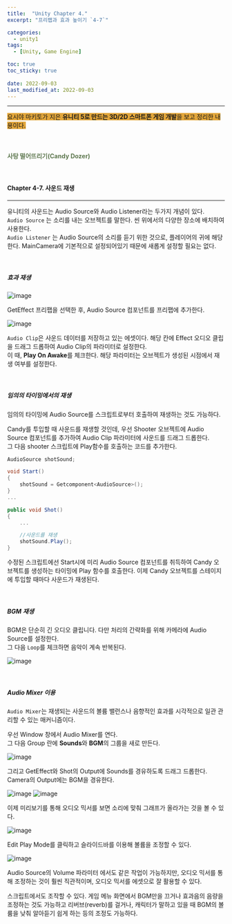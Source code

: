 ```yaml
---
title:  "Unity Chapter 4."
excerpt: "프리팹과 효과 높이기 `4-7`"

categories:
  - unity1
tags:
  - [Unity, Game Engine]

toc: true
toc_sticky: true
 
date: 2022-09-03
last_modified_at: 2022-09-03
---
```

--- 
<span style="background-color:#E2A63B">요시야 마키토가 지은 **유니티 5로 만드는 3D/2D 스마트폰 게임 개발**을 보고 정리한 내용이다.</span>  
<br>
<br>
<br> 
**<span style="color:#5E784F">사탕 떨어뜨리기(Candy Dozer)</span>**  
<br>
<br>

#### Chapter 4-7. 사운드 재생
---

유니티의 사운드는 Audio Source와 Audio Listener라는 두가지 개념이 있다.  
`Audio Source` 는 소리를 내는 오브젝트를 말한다. 씬 위에서의 다양한 장소에 배치하여 사용한다.  
`Audio Listener` 는 Audio Source의 소리를 듣기 위한 것으로, 플레이어의 귀에 해당한다. MainCamera에 기본적으로 설정되어있기 때문에 새롭게 설정할 필요는 없다.  
<br>
<br>

##### **효과 재생**  

![image](https://user-images.githubusercontent.com/106606698/188260425-d43cb669-8296-422d-b07a-418d7020fe46.png)  

GetEffect 프리팹을 선택한 후, Audio Source 컴포넌트를 프리팹에 추가한다.  

![image](https://user-images.githubusercontent.com/106606698/188260493-00f3a2f7-f5bd-43ea-988d-8427414788e3.png)  

`Audio Clip`은 사운드 데이터를 저장하고 있는 에셋이다. 해당 칸에 Effect 오디오 클립을 드래그 드롭하여 Audio Clip의 파라미터로 설정한다.  
이 때, **Play On Awake**를 체크한다. 해당 파라미터는 오브젝트가 생성된 시점에서 재생 여부를 설정한다.  
<br>
<br>

##### **임의의 타이밍에서의 재생**

임의의 타이밍에 Audio Source를 스크립트로부터 호출하여 재생하는 것도 가능하다. 

Candy를 투입할 때 사운드를 재생할 것인데, 우선 Shooter 오브젝트에 Audio Source 컴포넌트를 추가하여 Audio Clip 파라미터에 사운드를 드래그 드롭한다.  
그 다음 shooter 스크립트에 Play함수를 호출하는 코드를 추가한다.  

```c#
AudioSource shotSound;

void Start()
{
    shotSound = Getcomponent<AudioSource>();
}
...

public void Shot()
{
    ...

    //사운드를 재생
    shotSound.Play();
}
```   
수정된 스크립트에선 Start시에 미리 Audio Source 컴포넌트를 취득하여 Candy 오브젝트를 생성하는 타이밍에 Play 함수를 호출한다. 이제 Candy 오브젝트를 스테이지에 투입할 때마다 사운드가 재생된다.  
<br>
<br>

##### **BGM 재생**  

BGM은 단순히 긴 오디오 클립니다. 다만 처리의 간략화를 위해 카메라에 Audio Source를 설정한다.  
그 다음 `Loop`를 체크하면 음악이 계속 반복된다.  

![image](https://user-images.githubusercontent.com/106606698/188260956-d5d9a62c-7b8e-411e-9bf2-99335b14ed16.png)  
<br>
<br>

##### **Audio Mixer 이용**  

`Audio Mixer`는 재생되는 사운드의 볼륨 밸런스나 음향적인 효과를 시각적으로 일관 관리할 수 있는 매커니즘이다.  

우선 Window 창에서 Audio Mixer를 연다.  
그 다음 Group 란에 **Sounds**와 **BGM**의 그룹을 새로 만든다.  

![image](https://user-images.githubusercontent.com/106606698/188261313-8f5d9279-b885-4c7b-9b96-599d3460dd8a.png)

그리고 GetEffect와 Shot의 Output에 Sounds를 경유하도록 드래그 드롭한다. Camera의 Output에는 BGM을 경유한다.  

![image](https://user-images.githubusercontent.com/106606698/188261338-d4ed4bd2-e2cb-4f9c-ae8f-30fbfa46156e.png)
![image](https://user-images.githubusercontent.com/106606698/188261366-e58584a9-3ccd-4778-8fe2-29b55a14fdd6.png)  

이제 미리보기를 통해 오디오 믹서를 보면 소리에 맞춰 그래프가 올라가는 것을 볼 수 있다.  

![image](https://user-images.githubusercontent.com/106606698/188261387-3e4f89af-ce25-4c6a-8a13-9a4d9e3c80f5.png)

Edit Play Mode를 클릭하고 슬라이드바를 이용해 볼륨을 조정할 수 있다.  

![image](https://user-images.githubusercontent.com/106606698/188261446-2113a510-f6e6-4e3b-b6ed-e0f6dca35e5b.png)

Audio Source의 Volume 파라미터 에서도 같은 작업이 가능하지만, 오디오 믹서를 통해 조정하는 것이 훨씬 직관적이며, 오디오 믹서를 에셋으로 잘 활용할 수 있다.  

스크립트에서도 조작할 수 있다. 게임 메뉴 화면에서 BGM만을 끄거나 효과음의 음량을 조정하는 것도 가능하고 리버브(reverb)를 걸거나, 캐릭터가 말하고 있을 때 BGM의 볼륨을 낮춰 알아듣기 쉽게 하는 등의 조정도 가능하다.  